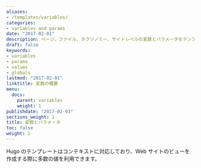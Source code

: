 ```yaml
---
aliases:
- /templates/variables/
categories:
- variables and params
date: "2017-02-01"
description: ページ、ファイル、タクソノミー、サイトレベルの変数とパラメータをテンプレートで利用できます。
draft: false
keywords:
- variables
- params
- values
- globals
lastmod: "2017-02-01"
linktitle: 変数の概要
menu:
  docs:
    parent: variables
    weight: 1
publishdate: "2017-02-01"
sections_weight: 1
title: 変数とパラメータ
toc: false
weight: 1
---
```


Hugo のテンプレートはコンテキストに対応しており、Web サイトのビューを作成する際に多数の値を利用できます。

[Go templates]: /templates/introduction/ "言語の基本的なテンプレート関数を学ぶことで、Go テンプレートにおけるコンテキストを理解できます。"
